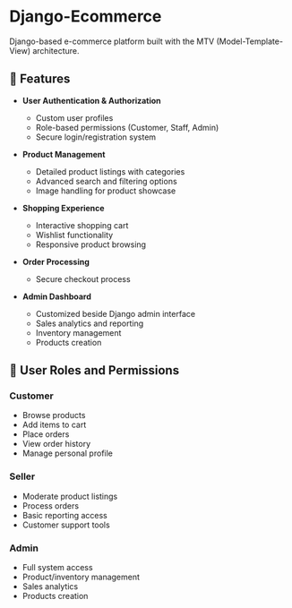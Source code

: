 # Django-Ecommerce

Django-based e-commerce platform built with the MTV (Model-Template-View) architecture.

## 🚀 Features

- **User Authentication & Authorization**
  - Custom user profiles
  - Role-based permissions (Customer, Staff, Admin)
  - Secure login/registration system

- **Product Management**
  - Detailed product listings with categories
  - Advanced search and filtering options
  - Image handling for product showcase

- **Shopping Experience**
  - Interactive shopping cart
  - Wishlist functionality
  - Responsive product browsing

- **Order Processing**
  - Secure checkout process

- **Admin Dashboard**
  - Customized beside Django admin interface
  - Sales analytics and reporting
  - Inventory management
  - Products creation


## 🔐 User Roles and Permissions

### Customer
- Browse products
- Add items to cart
- Place orders
- View order history
- Manage personal profile

### Seller
- Moderate product listings
- Process orders
- Basic reporting access
- Customer support tools

### Admin
- Full system access
- Product/inventory management
- Sales analytics
- Products creation
